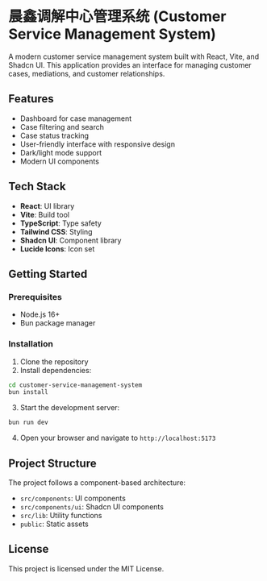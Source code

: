 # 晨鑫调解中心管理系统 (Customer Service Management System)

A modern customer service management system built with React, Vite, and Shadcn UI. This application provides an interface for managing customer cases, mediations, and customer relationships.

## Features

- Dashboard for case management
- Case filtering and search
- Case status tracking
- User-friendly interface with responsive design
- Dark/light mode support
- Modern UI components

## Tech Stack

- **React**: UI library
- **Vite**: Build tool
- **TypeScript**: Type safety
- **Tailwind CSS**: Styling
- **Shadcn UI**: Component library
- **Lucide Icons**: Icon set

## Getting Started

### Prerequisites

- Node.js 16+
- Bun package manager

### Installation

1. Clone the repository
2. Install dependencies:

```bash
cd customer-service-management-system
bun install
```

3. Start the development server:

```bash
bun run dev
```

4. Open your browser and navigate to `http://localhost:5173`

## Project Structure

The project follows a component-based architecture:

- `src/components`: UI components
- `src/components/ui`: Shadcn UI components
- `src/lib`: Utility functions
- `public`: Static assets

## License

This project is licensed under the MIT License.
